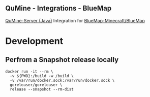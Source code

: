 QuMine - Integrations - BlueMap
---

[QuMine-Server (Java)](https://github.com/qumine/qumine-server-java) Integration for [BlueMap-Minecraft/BlueMap](https://github.com/BlueMap-Minecraft/BlueMap)

# Development

## Perfrom a Snapshot release locally

```
docker run -it --rm \
  -v ${PWD}:/build -w /build \
  -v /var/run/docker.sock:/var/run/docker.sock \
  goreleaser/goreleaser \
  release --snapshot --rm-dist
```